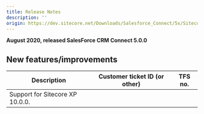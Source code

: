 ```yaml
---
title: Release Notes
description: ''
origin: https://dev.sitecore.net/Downloads/Salesforce_Connect/5x/Sitecore_Connect_for_Salesforce_CRM_500/Release_Notes
---
```


**August 2020, released SalesForce CRM Connect 5.0.0**

## New features/improvements

 | Description | Customer ticket ID (or other) | TFS no. |
 | --- | --- | --- |
 | Support for Sitecore XP 10.0.0. |  |  |